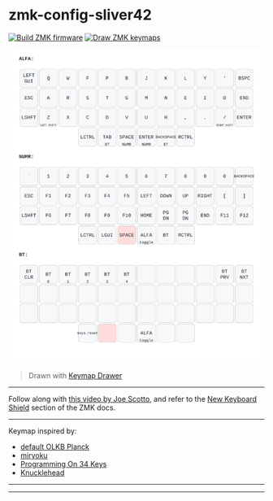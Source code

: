 # zmk-config-sliver42

[![Build ZMK firmware](https://github.com/bluesquall/zmk-config-sliver42/actions/workflows/build.yml/badge.svg)](https://github.com/bluesquall/zmk-config-sliver42/actions/workflows/build.yml)
[![Draw ZMK keymaps](https://github.com/bluesquall/zmk-config-sliver42/actions/workflows/draw.yml/badge.svg)](https://github.com/bluesquall/zmk-config-sliver42/actions/workflows/draw.yml)

[![sliver42 keymap drawn as SVG](https://raw.githubusercontent.com/bluesquall/zmk-config-sliver42/main/img/sliver42.svg)](https://github.com/bluesquall/zmk-config-sliver42/raw/main/img/sliver42.svg)

> Drawn with [Keymap Drawer](/caksoylar/keymap-drawer)
_____________
Follow along with [this video by Joe Scotto][yt-scotto-zmk],
and refer to the [New Keyboard Shield][zmk-new-shield] section of the ZMK docs.
_____________
Keymap inspired by:

- [default OLKB Planck][olkb-planck-default]
- [miryoku][gh-miryoku-zmk]
- [Programming On 34 Keys][peppers-34]
- [Knucklehead][gh-minusfive-knucklehead]
_____________
_____________
[yt-scotto-zmk]: https://youtu.be/O_urj-rF3bQ
[zmk-new-shield]: https://zmk.dev/docs/development/new-shield
[keymap-drawer]: https://github.com/caksoylar/keymap-drawer
[keymap-editor]: https://github.com/nickcoutsos/keymap-editor

[olkb-planck-default]: https://qmk.fm/keyboards/planck/keymap-printout-default-qwerty.pdf
[peppers-34]: https://peppe.rs/posts/programming_on_34_keys/
[gh-miryoku-zmk]: https://github.com/manna-harbour/miryoku_zmk
[gh-minusfive-knucklehead]: https://github.com/minusfive/zmk-config

